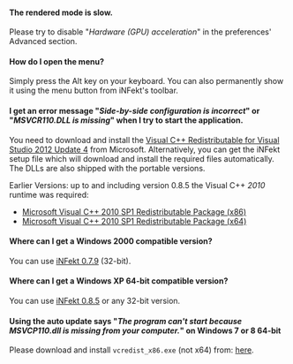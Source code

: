 #### The rendered mode is slow.
Please try to disable "_Hardware (GPU) acceleration_" in the preferences' Advanced section.

#### How do I open the menu?
Simply press the Alt key on your keyboard. You can also permanently show it using the menu button from iNFekt's toolbar.

#### I get an error message "_Side-by-side configuration is incorrect_" or "_MSVCR110.DLL is missing_" when I try to start the application.

You need to download and install the <a href="http://www.microsoft.com/en-us/download/details.aspx?id=30679">Visual C++ Redistributable for Visual Studio 2012 Update 4</a> from Microsoft.
Alternatively, you can get the iNFekt setup file which will download and install the required files automatically. The DLLs are also shipped with the portable versions.

Earlier Versions: up to and including version 0.8.5 the Visual C++ *2010* runtime was required:
  * <a href="http://www.microsoft.com/download/en/details.aspx?id=8328">Microsoft Visual C++ 2010 SP1 Redistributable Package (x86)</a>
  * <a href="http://www.microsoft.com/download/en/details.aspx?id=13523">Microsoft Visual C++ 2010 SP1 Redistributable Package (x64)</a>

#### Where can I get a Windows 2000 compatible version?
You can use <a href="https://syndicode.org/infekt/downloads/v0.7.9/">iNFekt 0.7.9</a> (32-bit).

#### Where can I get a Windows XP 64-bit compatible version?
You can use <a href="https://syndicode.org/infekt/downloads/v0.8.5/">iNFekt 0.8.5</a> or any 32-bit version.

#### Using the auto update says "_The program can't start because MSVCP110.dll is missing from your computer._" on Windows 7 or 8 64-bit

Please download and install `vcredist_x86.exe` (not x64) from: <a href="http://www.microsoft.com/en-us/download/details.aspx?id=30679">here</a>.
